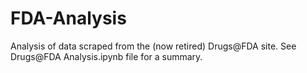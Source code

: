 # FDA-Analysis
Analysis of data scraped from the (now retired) Drugs@FDA site. See Drugs@FDA Analysis.ipynb file for a summary.
